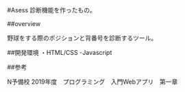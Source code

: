 ﻿#Asess
診断機能を作ったもの。

##overview

野球をする際のポジションと背番号を診断するツール。

##開発環境
・HTML/CSS
･Javascript

##参考

N予備校 2019年度　プログラミング　入門Webアプリ　第一章


